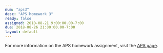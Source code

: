 ```yaml
---
num: "aps3"
desc: "APS homework 3"
ready: false
assigned: 2018-08-21 9:00:00.00-7:00
due: 2018-08-26 21:00:00.00-7:00
layout: default
---
```


For more information on the APS homework assignment, visit the [APS page](https://sites.google.com/a/eng.ucsd.edu/spis/home/academicprogram/2018_aps).

